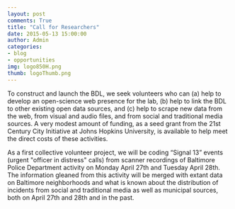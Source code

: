```yaml
---
layout: post
comments: True
title: "Call for Researchers"
date: 2015-05-13 15:00:00
author: Admin
categories:
- blog
- opportunities
img: logo850H.png
thumb: logoThumb.png
---
```


To construct and launch the BDL, we seek volunteers who can (a) help to develop an open-science web presence for the lab, (b) help to link the BDL to other existing open data sources, and (c) help to scrape new data from the web, from visual and audio files, and from social and traditional media sources.  A very modest amount of funding, as a seed grant from the 21st Century City Initiative at Johns Hopkins University, is available to help meet the direct costs of these activities.

As a first collective volunteer project, we will be coding “Signal 13” events (urgent "officer in distress" calls) from scanner recordings of Baltimore Police Department activity on Monday April 27th and Tuesday April 28th.  The information gleaned from this activity will be merged with extant data on Baltimore neighborhoods and what is known about the distribution of incidents from social and traditional media as well as municipal sources, both on April 27th and 28th and in the past.

